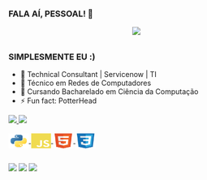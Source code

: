 ### FALA AÍ, PESSOAL! 👋

<div align="center">
    <img height="500x" src="https://i.pinimg.com/originals/99/8e/05/998e055aba57c24138220937cc5166ab.gif"/>
  
</div>

##

### SIMPLESMENTE EU :)

- 🔭 Technical Consultant | Servicenow | TI
- 🌱 Técnico em Redes de Computadores  
- 💬 Cursando Bacharelado em Ciência da Computação
- ⚡ Fun fact: PotterHead



<div align="left">
    <a href="https://github.com/Luc4sCamargos">
    <img height="180em" src="https://github-readme-stats.vercel.app/api?username=Luc4sCamargos&show_icons=true&theme=midnight-purple&include_all_commits=true&count_private=true"/>
    <img height="180em" src="https://github-readme-stats.vercel.app/api/top-langs/?username=Luc4sCamargos&layout=compact&langs_count=7&theme=midnight-purple"/>
</div>
  
 <div style="display: inline_block"><br>
    <img align="center" alt="joao-Python" height="30" width="40" src="https://raw.githubusercontent.com/devicons/devicon/master/icons/python/python-original.svg">
    <img align="center" alt="joao-Js" height="30" width="40" src="https://raw.githubusercontent.com/devicons/devicon/master/icons/javascript/javascript-plain.svg">
    <img align="center" alt="joao-HTML" height="30" width="40" src="https://raw.githubusercontent.com/devicons/devicon/master/icons/html5/html5-original.svg">
    <img align="center" alt="joao-CSS" height="30" width="40" src="https://raw.githubusercontent.com/devicons/devicon/master/icons/css3/css3-original.svg">
</div>
  
  ##
  
  <div> 

  <a href="https://instagram.com/jawm_l" target="_blank"><img src="https://img.shields.io/badge/-Instagram-%23E4405F?style=for-the-badge&logo=instagram&logoColor=white" target="_blank"></a>
 	<a href="https://www.twitch.tv/jawm_" target="_blank"><img src="https://img.shields.io/badge/Twitch-9146FF?style=for-the-badge&logo=twitch&logoColor=white" target="_blank"></a>
  <a href="https://www.linkedin.com/in/joaoucascamargos3a73831a2" target="_blank"><img src="https://img.shields.io/badge/-LinkedIn-%230077B5?style=for-the-badge&logo=linkedin&logoColor=white" target="_blank"></a> 
 </div>
